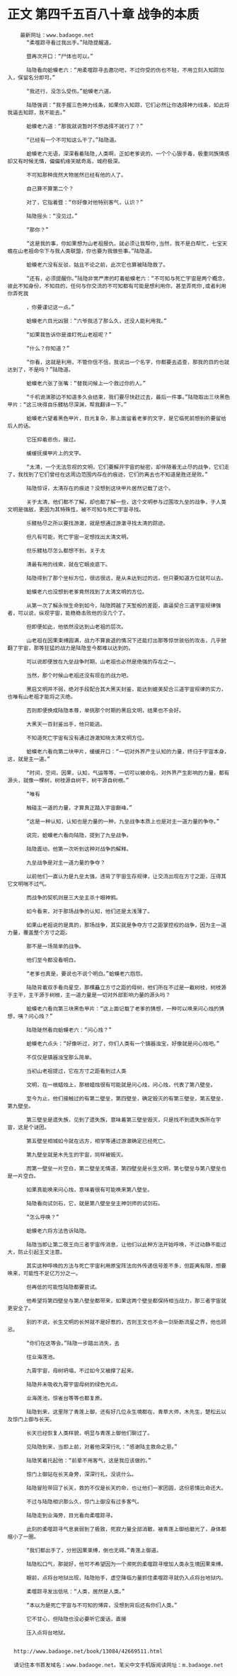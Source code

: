 # 正文 第四千五百八十章 战争的本质
        最新网址：www.badaoge.net
          “柔噬踪寻看过我出手。”陆隐提醒道。
      
          暨再次开口：“尸体也可以。”
      
          陆隐看向蛤蟆老六：“用柔噬踪寻去邀功吧，不过你受的伤也不轻，不用立刻入知踪加入，保留名分即可。”
      
          “我还行，没怎么受伤。”蛤蟆老六道。
      
          陆隐强调：“我手握三色神力线条，如果你入知踪，它们必然让你选择神力线条，如此将我逼去知踪，我不能去。”
      
          蛤蟆老六道：“那我就说暂时不想选择不就行了？”
      
          “已经有一个不可知这么干了。”陆隐道。
      
          蛤蟆老六无语，深深看着陆隐,人类啊，正如老爹说的，一个个心狠手毒，极重同族情感却又有时候无情，偏偏机缘天赋奇高，城府极深。
      
          不可知那种庞然大物居然已经有他的人了。
      
          自己算不算第二个？
      
          对了，它指着暨：“你好像对他特别客气，认识？”
      
          陆隐摇头：“没见过。”
      
          “那你？”
      
          “这是我的事，你如果想为山老祖报仇，就必须让我帮你,当然，我不是白帮忙，七宝天蟾在山老祖命令下与我人类联盟，你也要为我做些事。”陆隐道。
      
          蛤蟆老六没有反驳，姑且不论之前，此次它也算被陆隐救了。
      
          “还有，必须提醒你。”陆隐非常严肃的盯着蛤蟆老六：“不可知与死亡宇宙是两个概念，彼此不知身份，不知目的，任何与你交流的不可知都有可能是想利用你，甚至弄死你,或者利用你弄死我
      
          ，你要谨记这一点。”
      
          蛤蟆老六目光凶狠：“六爷我活了那么久，还没人能利用我。”
      
          “如果我告诉你是谁盯死山老祖呢？”
      
          “什么？你知道？”
      
          “你看，这就是利用，不管你信不信，我说出一个名字，你都要去追查，那我的目的也就达到了，不是吗？”陆隐道。
      
          蛤蟆老六张了张嘴：“替我问候上一个救过你的人。”
      
          “千机诡演那边不知道多久会结束，我们要尽快赶过去，最后一件事。”陆隐取出三块黑色甲片：“这三块得自乐髅枯尽深渊，帮我翻译一下。”
      
          蛤蟆老六望着黑色甲片，目光复杂，那上面留着老爹的文字，是它临死前想到的要留给后人的话。
      
          它压抑着悲伤，接过。
      
          缓缓抚摸甲片上的文字。
      
          “太清，一个无法忽视的文明，它们要解开宇宙的秘密，却伴随着无止尽的战争，它们走了，我找到了它们曾经在这周边范围内存在的痕迹，它们的离去也不知道是胜还是败。”
      
          陆隐惊讶，太清存在的痕迹？没想到这块甲片居然记载了这个。
      
          关于太清，他们都不了解，却也都了解一些，这个文明参与过围攻九垒的战争，于人类文明是强敌，更因为其特殊性，被不可知与死亡宇宙寻找。
      
          乐髅枯尽之所以要找游澈，就是想通过游澈寻找太清的踪迹。
      
          但凡有可能，死亡宇宙一定想找出太清文明。
      
          但乐髅枯尽怎么都想不到，关于太
      
          清最有用的线索，就在它眼皮底下。
      
          陆隐得到了那个坐标方位，很远很远，是从未达到过的远，但只要知道方位就可以去。
      
          蛤蟆老六也没想到老爹竟然找到了太清文明的方位。
      
          从第一次了解永恒生命到如今，陆隐跨越了天堑般的差距，直逼契合三道宇宙规律强者，可以说，纵观宇宙，能稳稳击败他的没几个了。
      
          但即便如此，他依然没达到山老祖的层次。
      
          山老祖在因果束缚圆满，战力不算衰退的情况下还能打出那等惊世骇俗的攻击，几乎掀翻了宇宙，那等狂猛的战力是陆隐至今都难以达到的。
      
          可以说即便放在九垒战争时期，山老祖也必然是绝强的存在之一。
      
          当然，那个时候山老祖还没有现在的战力吧。
      
          黑启文明并不弱，绝对手段配合其大黑天封鉴，能达到媲美契合三道宇宙规律的实力，也唯有山老祖才能将之灭绝。
      
          否则即便换成陆隐本尊，单挑那个时期的黑启文明，结果也不会好。
      
          大黑天一百封鉴出手，他只能逃。
      
          不知道死亡宇宙有没有通过游澈知晓太清文明方位。
      
          蛤蟆老六看向第二块甲片，缓缓开口：“一切对外界产生认知的力量，终归于宇宙本身，这，就是主一道。”
      
          “时间，空间，因果，认知，气运等等，一切可以被命名，对外界产生影响的力量，都有源头，就像一棵树，树枝源自树干，树干源自树根。”
      
          “唯有
      
          触碰主一道的力量，才算真正踏入宇宙巅峰。”
      
          “这是一种认知，认知也是力量的一种，九垒战争本质上也是对主一道力量的争夺。”
      
          说完，蛤蟆老六看向陆隐，提到了九垒战争。
      
          陆隐震动，他第一次听到这种对战争的解释。
      
          九垒战争是对主一道力量的争夺？
      
          以前他们一直认为是九垒太强，违背了宇宙生存规律，让交流出现在方寸之距，压得其它文明喘不过气。
      
          而战争的契机则是三大垒主杀十眼神鸦。
      
          如今看来，对于那场战争的认知，他们还是太浅薄了。
      
          如果山老祖说的是真的，那场战争，其实就是争夺方寸之距掌控权的战争，因为主一道力量，覆盖整个方寸之距。
      
          那不是一场简单的战争。
      
          他们至今都没看明白。
      
          “老爹也真是，要说也不说个明白。”蛤蟆老六抱怨。
      
          陆隐背着双手看向星空，那棵矗立方寸之距的母树，他们所在不过是一截树枝，树枝源于主干，主干源于树根，主一道力量是一切对外部影响力量的源头吗？
      
          蛤蟆老六看向第三块黑色甲片：“这上面记载了老爹的猜想，一种可以唤来问心烛的猜想，咦？问心烛？”
      
          陆隐陡然看向蛤蟆老六：“问心烛？”
      
          蛤蟆老六点头：“好像听过，对了，你们人类有一个镇器浊宝，好像就是问心烛吧。”
      
          不仅仅是镇器浊宝那么简单。
      
          当初山老祖提过，它在方寸之距看到过人类
      
          文明，在一根蜡烛上，那根蜡烛很有可能就是问心烛，问心烛，代表了第八壁垒。
      
          至今为止，他们接触过的有第二壁垒，第四壁垒，确定毁灭的有第三壁垒，第五壁垒，第九壁垒。
      
          第三壁垒是遗失族，见到了遗失族，意味着第三壁垒毁灭，只是找不到遗失族所在宇宙，这是个谜团。
      
          第五壁垒相城如今就在远方，相学等通过游澈确定已经死亡。
      
          第九壁垒就是木先生的宇宙，同样被毁灭。
      
          而第一壁垒一片空白，第二壁垒无情道，第四壁垒是长生文明，第七壁垒与第八壁垒也是一片空白。
      
          如果真能唤来问心烛，意味着很有可能唤来第八壁垒。
      
          陆隐看向试剑石，它，就是第八壁垒垒主神剑师的试剑石。
      
          “怎么呼唤？”
      
          蛤蟆老六将方法告诉陆隐。
      
          陆隐当即让第二夜王向三者宇宙传消息，让他们以此种方法开始呼唤，不过动静不能过大，防止引起王文注意。
      
          其实这种呼唤的方法与死亡宇宙利用原宝阵法向外传递信号差不多，但距离有限，想要唤来，可能性不足亿万分之一。
      
          但再低的可能性陆隐都要尝试。
      
          他希望将第四壁垒与第八壁垒都带来，如果这两个壁垒都保持相当战力，那三者宇宙就更安全了。
      
          别的不说，长生文明的长舛就不是好惹的，否则王文也不会一剑斩断流星之界，他也顾忌。
      
          “你们在这等会。”陆隐一步踏出消失，去
      
          往业海莲池。
      
          九霄宇宙，母树坍塌，不过如今又被撑了起来。
      
          陆隐并未吸收九霄宇宙母树的绿色光点。
      
          业海莲池，惊雀台等等也都复原。
      
          陆隐到来，这里除了青莲上御，还有好几位永生境都在，青草大师，木先生，楚松云以及惊门上御与长天。
      
          长天已经恢复人类样貌，明显与青莲上御他们聊过了。
      
          见陆隐到来，当即上前，对着他深深行礼：“感谢陆主救命之恩。”
      
          陆隐笑着托起他：“前辈不用客气，这是我应该做的。”
      
          惊门上御站在长天身旁，深深行礼，没说什么。
      
          陆隐冒险带回了长天，救的不仅是长天的命，也让他们一家团圆，这份恩情比命还大。
      
          不过与陆隐相识那么久，惊门上御没有过多客气。
      
          陆隐走到业海旁，目光看向柔噬踪寻。
      
          此刻的柔噬踪寻气息衰弱到了极致，死寂力量全部消散，被青莲上御给磨光了，身体都缩小了一圈。
      
          “我们都出手了，分担因果束缚，倒也无碍。”青莲上御道。
      
          陆隐松口气，那就好，他可不希望因为一个濒死的柔噬踪寻增加人类永生境因果束缚。
      
          眼前，点将台地狱出现，陆隐抬手，虚空降临力量抓住柔噬踪寻就仍入点将台地狱内。
      
          柔噬踪寻发出低吼：“人类，居然是人类。”
      
          “本以为是死亡宇宙与不可知的博弈，没想到背后还有你们人类。”
      
          它不甘心，但陆隐也没必要听它废话，直接
      
          压入点将台地狱。
      
      
      http://www.badaoge.net/book/13084/42669511.html
      
      请记住本书首发域名：www.badaoge.net。笔尖中文手机版阅读网址：m.badaoge.net